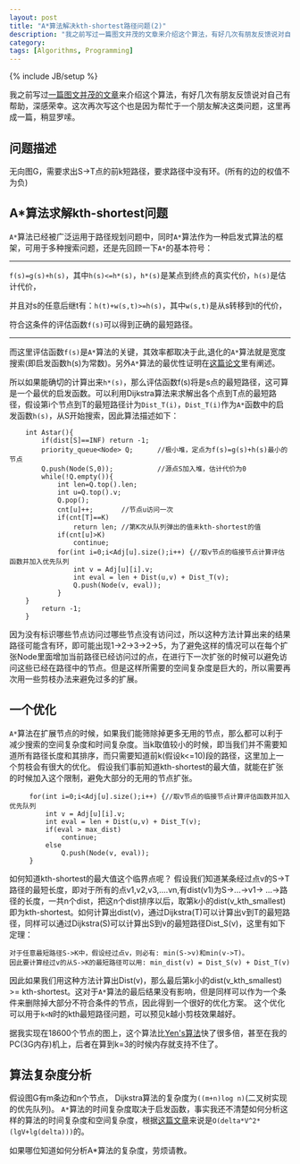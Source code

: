 ```yaml
---
layout: post
title: "A*算法解决kth-shortest路径问题(2)"
description: "我之前写过一篇图文并茂的文章来介绍这个算法，有好几次有朋友反馈说对自己有帮助，深感荣幸。这次再次写这个也是因为帮忙于一个朋友解决这类问题，这里再成一篇，稍显罗嗦。"
category: 
tags: [Algorithms, Programming]
---
```

{% include JB/setup %}

我之前写过[一篇图文并茂的文章](http://cyukang.com/2010/08/02/astart-k-shortest-path.html)来介绍这个算法，有好几次有朋友反馈说对自己有帮助，深感荣幸。这次再次写这个也是因为帮忙于一个朋友解决这类问题，这里再成一篇，稍显罗嗦。


## 问题描述

无向图G，需要求出S->T点的前k短路径，要求路径中没有环。(所有的边的权值不为负)

## A\*算法求解kth-shortest问题

`A*`算法已经被广泛运用于路径规划问题中，同时`A*`算法作为一种启发式算法的框架，可用于多种搜索问题，还是先回顾一下`A*`的基本符号：

--------

`f(s)=g(s)+h(s)`，其中`h(s)<=h*(s)`，`h*(s)`是某点到终点的真实代价，`h(s)`是估计代价，

并且对s的任意后继t有：`h(t)+w(s,t)>=h(s)`，其中`w(s,t)`是从s转移到t的代价，

符合这条件的评估函数`f(s)`可以得到正确的最短路径。

--------

而这里评估函数`f(s)`是`A*`算法的关键，其效率都取决于此,退化的`A*`算法就是宽度搜索(即启发函数h(s)为常数)。另外`A*`算法的最优性证明在[这篇论文](http://www.cs.auckland.ac.nz/compsci767s2c/projectReportExamples.d/astarNilsson.pdf)里有阐述。

所以如果能确切的计算出来`h*(s)`，那么评估函数f(s)将是s点的最短路径，这可算是一个最优的启发函数。可以利用Dijkstra算法来求解出各个点到T点的最短路径，假设第i个节点到T的最短路径计为`Dist_T(i)`，`Dist_T(i)`作为`A*`函数中的启发函数`h(s)`，从S开始搜索，因此算法描述如下：

        int Astar(){
            if(dist[S]==INF) return -1;
            priority_queue<Node> Q;      //极小堆，定点为f(s)=g(s)+h(s)最小的节点
            Q.push(Node(S,0));           //源点S加入堆，估计代价为0
            while(!Q.empty()){
                int len=Q.top().len;
                int u=Q.top().v;
                Q.pop();
                cnt[u]++;       //节点u访问一次
                if(cnt[T]==K)
                    return len; //第K次从队列弹出的值未kth-shortest的值
                if(cnt[u]>K) 
                    continue;
                for(int i=0;i<Adj[u].size();i++) {//取v节点的临接节点计算评估函数并加入优先队列 
                    int v = Adj[u][i].v;
                    int eval = len + Dist(u,v) + Dist_T(v);
                    Q.push(Node(v, eval));
                }
        }
            return -1;
        }
    

因为没有标识哪些节点访问过哪些节点没有访问过，所以这种方法计算出来的结果路径可能含有环，即可能出现1->2->3->2->5，为了避免这样的情况可以在每个扩张Node里面增加当前路径已经访问过的点，在进行下一次扩张的时候可以避免访问这些已经在路径中的节点。但是这样所需要的空间复杂度是巨大的，所以需要再次用一些剪枝办法来避免过多的扩展。

## 一个优化

`A*`算法在扩展节点的时候，如果我们能筛除掉更多无用的节点，那么都可以利于减少搜索的空间复杂度和时间复杂度。当k取值较小的时候，即当我们并不需要知道所有路径长度和其排序，而只需要知道前k(假设k<=10)段的路径，这里加上一个剪枝会有很大的优化。 假设我们事前知道kth-shortest的最大值，就能在扩张的时候加入这个限制，避免大部分的无用的节点扩张。

         for(int i=0;i<Adj[u].size();i++) {//取v节点的临接节点计算评估函数并加入优先队列 
             int v = Adj[u][i].v;
             int eval = len + Dist(u,v) + Dist_T(v);
             if(eval > max_dist) 
                 continue;
             else 
                 Q.push(Node(v, eval));
         }

如何知道kth-shortest的最大值这个临界点呢？ 假设我们知道某条经过点v的S->T路径的最短长度，即对于所有的点v1,v2,v3,....vn,有dist(v1)为S->...->v1-> ...->路径的长度，一共n个dist，把这n个dist排序以后，取第k小的dist(v_kth_smallest)即为kth-shortest。如何计算出dist(v)，通过Dijkstra(T)可以计算出v到T的最短路径，同样可以通过Dijkstra(S)可以计算出S到v的最短路径Dist_S(v)，这里有如下定理：
  
    对于任意最短路径S->K中，假设经过点v，则必有: min(S->v)和min(v->T)。
    因此要计算经过v的从S->K的最短路径可以用: min_dist(v) = Dist_S(v) + Dist_T(v)

因此如果我们用这种方法计算出Dist(v)，那么最后第k小的dist(v_kth_smallest) >= kth-shortest。这对于`A*`算法的最后结果没有影响，但是同样可以作为一个条件来删除掉大部分不符合条件的节点，因此得到一个很好的优化方案。
这个优化可以用于`k<N`时的kth最短路径问题，可以预见k越小剪枝效果越好。

据我实现在18600个节点的图上，这个算法比[Yen's算法](http://mansci.journal.informs.org/content/17/11/712.abstract)快了很多倍，甚至在我的PC(3G内存)机上，后者在算到k=3的时候内存就支持不住了。


## 算法复杂度分析
假设图G有m条边和n个节点，
Dijkstra算法的复杂度为`((m+n)log n)`(二叉树实现的优先队列)。
`A*`算法的时间复杂度取决于启发函数，事实我还不清楚如何分析这样的算法的时间复杂度和空间复杂度，根据[这篇文章](http://richardxx.yo2.cn/articles/%E6%9C%80%E7%9F%AD%E8%B7%AFdijkstra%E7%AE%97%E6%B3%95%E7%9A%84%E4%B8%80%E4%BA%9B%E6%89%A9%E5%B1%95%E9%97%AE%E9%A2%98.html)来说是`O(delta*V^2*(lgV+lg(delta)))`的。

如果哪位知道如何分析A*算法的复杂度，劳烦请教。


